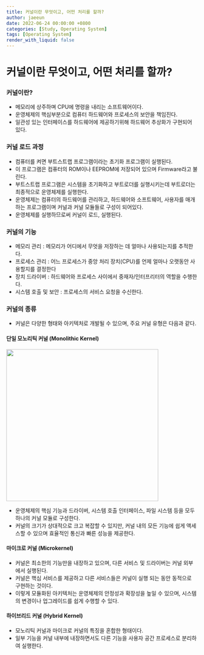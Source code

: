 ```yaml
---
title: 커널이란 무엇이고, 어떤 처리를 할까?
author: jaeeun
date: 2022-06-24 00:00:00 +0800
categories: [Study, Operating System]
tags: [Operating System]
render_with_liquid: false
---
```


# 커널이란 무엇이고, 어떤 처리를 할까?

### 커널이란?

- 메모리에 상주하며 CPU에 명령을 내리는 소프트웨어이다.
- 운영체제의 핵심부분으로 컴퓨터 하드웨어와 프로세스의 보안을 책임진다.
- 일관성 있는 인터페이스를 하드웨어에 제공하기위해 하드웨어 추상화가 구현되어 있다.

### 커널 로드 과정

- 컴퓨터를 켜면 부트스트랩 프로그램이라는 초기화 프로그램이 실행된다.
- 이 프로그램은 컴퓨터의 ROM이나 EEPROM에 저장되어 있으며 Firmware라고 불린다.
- 부트스트랩 프로그램은 시스템을 초기화하고 부트로더를 실행시키는데 부트로더는 최종적으로 운영체제를 실행한다.
- 운영체제는 컴퓨터의 하드웨어를 관리하고, 하드웨어와 소프트웨어, 사용자를 매개하는 프로그램이며 커널과 커널 모듈들로 구성이 되어있다.
- 운영체제를 실행하므로써 커널이 로드, 실행된다.

### 커널의 기능

- 메모리 관리 : 메모리가 어디에서 무엇을 저장하는 데 얼마나 사용되는지를 추적한다.
- 프로세스 관리 : 어느 프로세스가 중앙 처리 장치(CPU)를 언제 얼마나 오랫동안 사용할지를 결정한다
- 장치 드라이버 : 하드웨어와 프로세스 사이에서 중재자/인터프리터의 역할을 수행한다.
- 시스템 호출 및 보안 : 프로세스의 서비스 요청을 수신한다.

### 커널의 종류

- 커널은 다양한 형태와 아키텍처로 개발될 수 있으며, 주요 커널 유형은 다음과 같다.

#### 단일 모노리틱 커널 (Monolithic Kernel)

<img src ="https://user-images.githubusercontent.com/59333182/176356045-691c770e-d399-46a6-a43b-f045c6b05062.png" width ="400px"/>


- 운영체제의 핵심 기능과 드라이버, 시스템 호출 인터페이스, 파일 시스템 등을 모두 하나의 커널 모듈로 구성한다.
- 커널의 크기가 상대적으로 크고 복잡할 수 있지만, 커널 내의 모든 기능에 쉽게 액세스할 수 있으며 효율적인 통신과 빠른 성능을 제공한다.

#### 마이크로 커널 (Microkernel)

- 커널은 최소한의 기능만을 내장하고 있으며, 다른 서비스 및 드라이버는 커널 외부에서 실행된다.
- 커널은 핵심 서비스를 제공하고 다른 서비스들은 커널이 실행 되는 동안 동적으로 구현하는 것이다.
-  이렇게 모듈화된 아키텍처는 운영체제의 안정성과 확장성을 높일 수 있으며, 시스템의 변경이나 업그레이드를 쉽게 수행할 수 있다.

#### 하이브리드 커널 (Hybrid Kernel)

- 모노리틱 커널과 마이크로 커널의 특징을 혼합한 형태이다.
- 일부 기능을 커널 내부에 내장하면서도 다른 기능을 사용자 공간 프로세스로 분리하여 실행한다.